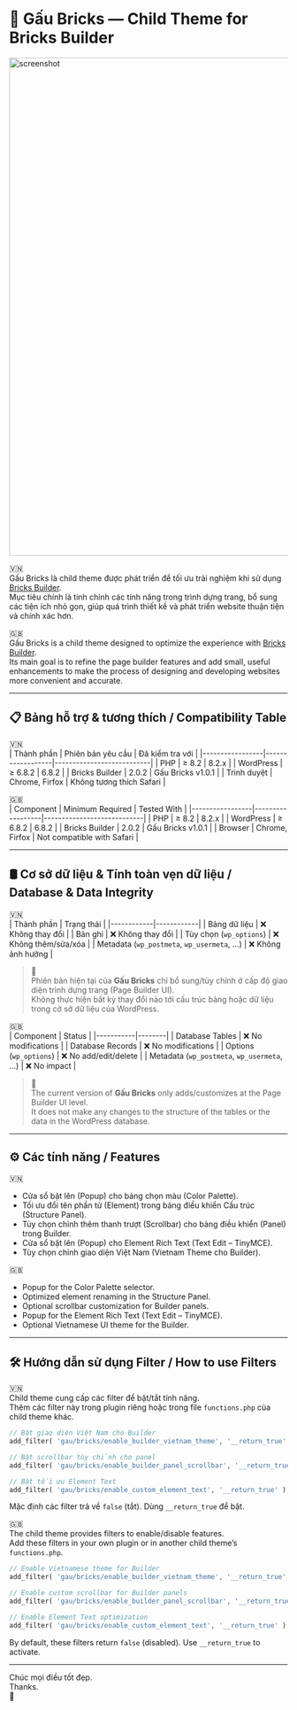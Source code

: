 # 🐻 Gấu Bricks — Child Theme for Bricks Builder  

<img width="1200" height="900" alt="screenshot" src="https://github.com/user-attachments/assets/764bcd6b-d807-43c5-8c7c-490ef4687821" />  

🇻🇳  
Gấu Bricks là child theme được phát triển để tối ưu trải nghiệm khi sử dụng [Bricks Builder](https://bricksbuilder.io/).  
Mục tiêu chính là tinh chỉnh các tính năng trong trình dựng trang, bổ sung các tiện ích nhỏ gọn, giúp quá trình thiết kế và phát triển website thuận tiện và chính xác hơn.  

🇬🇧  
Gấu Bricks is a child theme designed to optimize the experience with [Bricks Builder](https://bricksbuilder.io/).  
Its main goal is to refine the page builder features and add small, useful enhancements to make the process of designing and developing websites more convenient and accurate.

---  

## 📋 Bảng hỗ trợ & tương thích / Compatibility Table

🇻🇳  
| Thành phần      | Phiên bản yêu cầu | Đã kiểm tra với          |
|-----------------|------------------|---------------------------|
| PHP             | ≥ 8.2            | 8.2.x                     |
| WordPress       | ≥ 6.8.2          | 6.8.2                     |
| Bricks Builder  | 2.0.2            | Gấu Bricks v1.0.1         |
| Trình duyệt     | Chrome, Firfox   | Không tương thích Safari  |

🇬🇧  
| Component       | Minimum Required | Tested With                |
|-----------------|------------------|----------------------------|
| PHP             | ≥ 8.2            | 8.2.x                      |
| WordPress       | ≥ 6.8.2          | 6.8.2                      |
| Bricks Builder  | 2.0.2            | Gấu Bricks v1.0.1          |
| Browser         | Chrome, Firfox   | Not compatible with Safari |

---  
  
## 🛢️ Cơ sở dữ liệu & Tính toàn vẹn dữ liệu / Database & Data Integrity  

🇻🇳  
| Thành phần | Trạng thái |
|------------|------------|
| Bảng dữ liệu | ❌ Không thay đổi |
| Bản ghi | ❌ Không thay đổi |
| Tùy chọn (`wp_options`) | ❌ Không thêm/sửa/xóa |
| Metadata (`wp_postmeta`, `wp_usermeta`, ...) | ❌ Không ảnh hưởng |

> 🔐  
> Phiên bản hiện tại của **Gấu Bricks** chỉ bổ sung/tùy chỉnh ở cấp độ giao diện trình dựng trang (Page Builder UI).  
> Không thực hiện bất kỳ thay đổi nào tới cấu trúc bảng hoặc dữ liệu trong cở sở dữ liệu của WordPress.  

🇬🇧  
| Component | Status |
|-----------|--------|
| Database Tables | ❌ No modifications |
| Database Records | ❌ No modifications |
| Options (`wp_options`) | ❌ No add/edit/delete |
| Metadata (`wp_postmeta`, `wp_usermeta`, ...) | ❌ No impact |

> 🔐  
> The current version of **Gấu Bricks** only adds/customizes at the Page Builder UI level.  
> It does not make any changes to the structure of the tables or the data in the WordPress database.  

---  

## ⚙️ Các tính năng / Features

🇻🇳  
- Cửa sổ bật lên (Popup) cho bảng chọn màu (Color Palette).
- Tối ưu đổi tên phần tử (Element) trong bảng điều khiển Cấu trúc (Structure Panel).
- Tùy chọn chỉnh thêm thanh trượt (Scrollbar) cho bảng điều khiển (Panel) trong Builder.
- Cửa sổ bật lên (Popup) cho Element Rich Text (Text Edit – TinyMCE).
- Tùy chọn chỉnh giao diện Việt Nam (Vietnam Theme cho Builder).

🇬🇧  
- Popup for the Color Palette selector.
- Optimized element renaming in the Structure Panel.
- Optional scrollbar customization for Builder panels.
- Popup for the Element Rich Text (Text Edit – TinyMCE).
- Optional Vietnamese UI theme for the Builder.  

---

## 🛠️ Hướng dẫn sử dụng Filter / How to use Filters

🇻🇳  
Child theme cung cấp các filter để bật/tắt tính năng.  
Thêm các filter này trong plugin riêng hoặc trong file `functions.php` của child theme khác.

```php
// Bật giao diện Việt Nam cho Builder
add_filter( 'gau/bricks/enable_builder_vietnam_theme', '__return_true' );

// Bật scrollbar tùy chỉnh cho panel
add_filter( 'gau/bricks/enable_builder_panel_scrollbar', '__return_true' );

// Bật tối ưu Element Text
add_filter( 'gau/bricks/enable_custom_element_text', '__return_true' );
```

Mặc định các filter trả về `false` (tắt). Dùng `__return_true` để bật.

🇬🇧  
The child theme provides filters to enable/disable features.  
Add these filters in your own plugin or in another child theme’s `functions.php`.

```php
// Enable Vietnamese theme for Builder
add_filter( 'gau/bricks/enable_builder_vietnam_theme', '__return_true' );

// Enable custom scrollbar for Builder panels
add_filter( 'gau/bricks/enable_builder_panel_scrollbar', '__return_true' );

// Enable Element Text optimization
add_filter( 'gau/bricks/enable_custom_element_text', '__return_true' );
```

By default, these filters return `false` (disabled). Use `__return_true` to activate.

---
Chúc mọi điều tốt đẹp.  
Thanks.  
🐻
